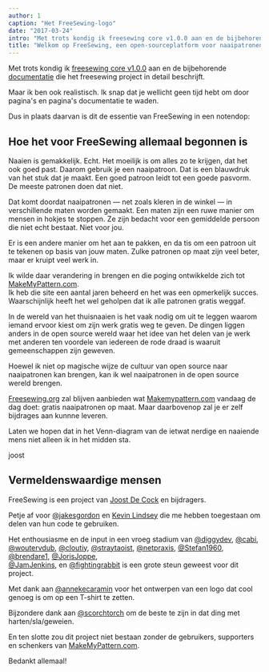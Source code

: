 ```yaml
---
author: 1
caption: "Het FreeSewing-logo"
date: "2017-03-24"
intro: "Met trots kondig ik freesewing core v1.0.0 aan en de bijbehorende documentatie die het freesewing project in detail beschrijft."
title: "Welkom op FreeSewing, een open-sourceplatform voor naaipatronen op maat"
---
```


Met trots kondig ik [freesewing core v1.0.0](https://github.com/freesewing/core) aan en de bijbehorende [documentatie](/docs) die het freesewing project in detail beschrijft.

Maar ik ben ook realistisch. Ik snap dat je wellicht geen tijd hebt om door pagina's en pagina's documentatie te waden.

Dus in plaats daarvan is dit de essentie van FreeSewing in een notendop:

## Hoe het voor FreeSewing allemaal begonnen is
Naaien is gemakkelijk. Echt. Het moeilijk is om alles zo te krijgen, dat het ook goed past. Daarom gebruik je een naaipatroon. Dat is een blauwdruk van het stuk dat je maakt. Een goed patroon leidt tot een goede pasvorm. De meeste patronen doen dat niet.

Dat komt doordat naaipatronen &mdash; net zoals kleren in de winkel &mdash; in verschillende maten worden gemaakt. Een maten zijn een ruwe manier om mensen in hokjes te stoppen. Ze zijn bedacht voor een gemiddelde persoon die niet echt bestaat. Niet voor jou.

Er is een andere manier om het aan te pakken, en da tis om een patroon uit te tekenen op basis van jouw maten. Zulke patronen op maat zijn veel beter, maar er kruipt veel werk in.

Ik wilde daar verandering in brengen en die poging ontwikkelde zich tot [MakeMyPattern.com](https://makemypattern.com/).     
Ik heb die site een aantal jaren beheerd en het was een opmerkelijk succes. Waarschijnlijk heeft het wel geholpen dat ik alle patronen gratis weggaf.

In de wereld van het thuisnaaien is het vaak nodig om uit te leggen waarom iemand ervoor kiest om zijn werk gratis weg te geven. De dingen liggen anders in de open source wereld waar het idee van het delen van je werk met anderen ten voordele van iedereen de rode draad is waaruit gemeenschappen zijn geweven.

Hoewel ik niet op magische wijze de cultuur van open source naar naaipatronen kan brengen, kan ik wel naaipatronen in de open source wereld brengen.

[Freesewing.org](https://freesewing.org/) zal blijven aanbieden wat [Makemypattern.com](https://makemypattern.com/) vandaag de dag doet: gratis naaipatronen op maat. Maar daarbovenop zal je er zelf bijdrages aan kunnne leveren.

Laten we hopen dat in het Venn-diagram van de ietwat nerdige en naaiende mens niet alleen ik in het midden sta.

joost

## Vermeldenswaardige mensen
FreeSewing is een project van [Joost De Cock](https://github.com/joostdecock) en bijdragers.

Petje af voor [@jakesgordon](https://github.com/jakesgordon) en [Kevin Lindsey](http://www.kevlindev.com) die me hebben toegestaan om delen van hun code te gebruiken.

Het enthousiasme en de input in een vroeg stadium van [@diggydev](https://github.com/diggydev), [@cabi](https://github.com/cabi), [@woutervdub](https://github.com/woutervdub), [@cloutiy](https://github.com/cloutiy), [@straytaoist](https://github.com/straytaoist), [@netpraxis](https://github.com/netpraxis), [@Stefan1960](https://github.com/Stefan1960),                                                             
[@brendare1](https://github.com/brendare1), [@JorisJoppe](https://github.com/JorisJoppe),                                                             
[@JamJenkins](https://github.com/JamJenkins), en [@fightingrabbit](https://github.com/fightingrabbit) is een grote steun geweest voor dit project.

Met dank aan [@annekecaramin](https://twitter.com/annekecaramin) voor het ontwerpen van een logo dat cool genoeg is om op een T-shirt te zetten.

Bijzondere dank aan [@scorchtorch](https://twitter.com/scorchtorch) om de beste te zijn in dat ding met harten/sla/geweien.

En ten slotte zou dit project niet bestaan zonder de gebruikers, supporters en schenkers van [MakeMyPattern.com](https://makemypattern.com/).

Bedankt allemaal!
